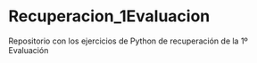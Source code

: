 # Recuperacion_1Evaluacion
Repositorio con los ejercicios de Python de recuperación de la 1º Evaluación
